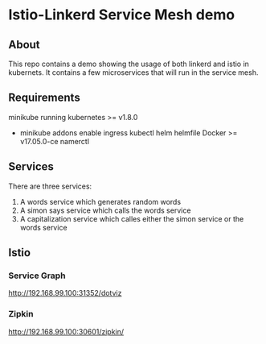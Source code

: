 # Istio-Linkerd Service Mesh demo

## About

This repo contains a demo showing the usage of both linkerd and istio in kubernets. It contains a few microservices that will run in the service mesh.

## Requirements

minikube running kubernetes >= v1.8.0
  - minikube addons enable ingress
kubectl
helm
helmfile
Docker >= v17.05.0-ce
namerctl

## Services
There are three services:
1. A words service which generates random words
1. A simon says service which calls the words service
1. A capitalization service which calles either the simon service or the words service

## Istio
### Service Graph
http://192.168.99.100:31352/dotviz
### Zipkin
http://192.168.99.100:30601/zipkin/

